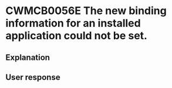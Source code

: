# CWMCB0056E The new binding information for an installed application could not be set.

## Explanation

## User response